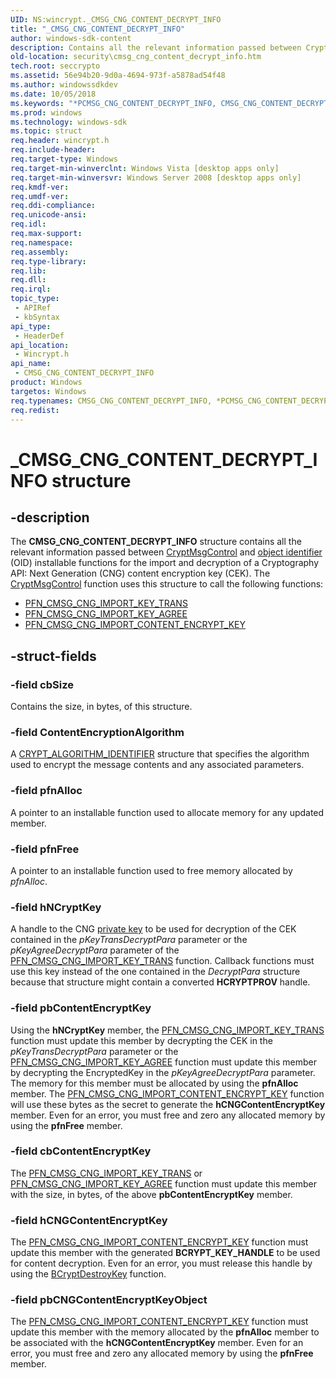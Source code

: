```yaml
---
UID: NS:wincrypt._CMSG_CNG_CONTENT_DECRYPT_INFO
title: "_CMSG_CNG_CONTENT_DECRYPT_INFO"
author: windows-sdk-content
description: Contains all the relevant information passed between CryptMsgControl and object identifier (OID) installable functions for the import and decryption of a Cryptography API:\_Next Generation (CNG) content encryption key (CEK).
old-location: security\cmsg_cng_content_decrypt_info.htm
tech.root: seccrypto
ms.assetid: 56e94b20-9d0a-4694-973f-a5878ad54f48
ms.author: windowssdkdev
ms.date: 10/05/2018
ms.keywords: "*PCMSG_CNG_CONTENT_DECRYPT_INFO, CMSG_CNG_CONTENT_DECRYPT_INFO, CMSG_CNG_CONTENT_DECRYPT_INFO structure [Security], PCMSG_CNG_CONTENT_DECRYPT_INFO, PCMSG_CNG_CONTENT_DECRYPT_INFO structure pointer [Security], _CMSG_CNG_CONTENT_DECRYPT_INFO, security.cmsg_cng_content_decrypt_info, wincrypt/CMSG_CNG_CONTENT_DECRYPT_INFO, wincrypt/PCMSG_CNG_CONTENT_DECRYPT_INFO"
ms.prod: windows
ms.technology: windows-sdk
ms.topic: struct
req.header: wincrypt.h
req.include-header: 
req.target-type: Windows
req.target-min-winverclnt: Windows Vista [desktop apps only]
req.target-min-winversvr: Windows Server 2008 [desktop apps only]
req.kmdf-ver: 
req.umdf-ver: 
req.ddi-compliance: 
req.unicode-ansi: 
req.idl: 
req.max-support: 
req.namespace: 
req.assembly: 
req.type-library: 
req.lib: 
req.dll: 
req.irql: 
topic_type:
 - APIRef
 - kbSyntax
api_type:
 - HeaderDef
api_location:
 - Wincrypt.h
api_name:
 - CMSG_CNG_CONTENT_DECRYPT_INFO
product: Windows
targetos: Windows
req.typenames: CMSG_CNG_CONTENT_DECRYPT_INFO, *PCMSG_CNG_CONTENT_DECRYPT_INFO
req.redist: 
---
```


# _CMSG_CNG_CONTENT_DECRYPT_INFO structure


## -description


The <b>CMSG_CNG_CONTENT_DECRYPT_INFO</b> structure contains all the relevant information passed between <a href="https://msdn.microsoft.com/a990d44d-2993-429f-b817-2a834105ecef">CryptMsgControl</a> and <a href="https://msdn.microsoft.com/e6be8932-015e-4058-b249-1671b3fea521">object identifier</a> (OID) installable functions for the import and decryption of a Cryptography API: Next Generation (CNG) content encryption key (CEK). The <a href="https://msdn.microsoft.com/a990d44d-2993-429f-b817-2a834105ecef">CryptMsgControl</a> function uses this structure to call the following functions:<ul>
<li>
<a href="https://msdn.microsoft.com/e03d86e3-4ace-4425-8aae-e3b4721cb9cc">PFN_CMSG_CNG_IMPORT_KEY_TRANS</a>
</li>
<li>
<a href="https://msdn.microsoft.com/407fddaa-8b7d-4ef4-bfc8-0b7a273905e7">PFN_CMSG_CNG_IMPORT_KEY_AGREE</a>
</li>
<li>
<a href="https://msdn.microsoft.com/cb410582-68bd-43ed-b65f-17a7c1e0800f">PFN_CMSG_CNG_IMPORT_CONTENT_ENCRYPT_KEY</a>
</li>
</ul>



## -struct-fields




### -field cbSize

Contains the size, in bytes, of this structure.


### -field ContentEncryptionAlgorithm

A <a href="https://msdn.microsoft.com/ef0d3aa6-6b36-426f-a14c-2fdf7543deb9">CRYPT_ALGORITHM_IDENTIFIER</a>   structure that specifies the algorithm used to encrypt the message contents and any associated parameters.


### -field pfnAlloc

A pointer to an installable function used to allocate memory for any updated member.


### -field pfnFree

A pointer to an installable function used to free memory allocated by <i>pfnAlloc</i>.


### -field hNCryptKey

A handle to the CNG <a href="https://msdn.microsoft.com/2fe6cfd3-8a2e-4dbe-9fb8-332633daa97a">private key</a> to be used for decryption of the CEK contained in the <i>pKeyTransDecryptPara</i> parameter or the <i>pKeyAgreeDecryptPara</i> parameter of the <a href="https://msdn.microsoft.com/e03d86e3-4ace-4425-8aae-e3b4721cb9cc">PFN_CMSG_CNG_IMPORT_KEY_TRANS</a> function. Callback functions must use this key instead of the one contained in the <i>DecryptPara</i> structure because that structure might contain a converted <b>HCRYPTPROV</b> handle.


### -field pbContentEncryptKey

Using the <b>hNCryptKey</b> member, the <a href="https://msdn.microsoft.com/e03d86e3-4ace-4425-8aae-e3b4721cb9cc">PFN_CMSG_CNG_IMPORT_KEY_TRANS</a> function must update this member by decrypting the CEK in the <i>pKeyTransDecryptPara</i> parameter or the <a href="https://msdn.microsoft.com/407fddaa-8b7d-4ef4-bfc8-0b7a273905e7">PFN_CMSG_CNG_IMPORT_KEY_AGREE</a> function must update this member by decrypting the EncryptedKey in the <i>pKeyAgreeDecryptPara</i> parameter. The memory for this member must be allocated by using the <b>pfnAlloc</b> member. The <a href="https://msdn.microsoft.com/cb410582-68bd-43ed-b65f-17a7c1e0800f">PFN_CMSG_CNG_IMPORT_CONTENT_ENCRYPT_KEY</a> function will use these bytes as the secret to generate the <b>hCNGContentEncryptKey</b> member. Even for an error, you must free and zero any allocated memory by using the <b>pfnFree</b> member.


### -field cbContentEncryptKey

The <a href="https://msdn.microsoft.com/e03d86e3-4ace-4425-8aae-e3b4721cb9cc">PFN_CMSG_CNG_IMPORT_KEY_TRANS</a> or <a href="https://msdn.microsoft.com/407fddaa-8b7d-4ef4-bfc8-0b7a273905e7">PFN_CMSG_CNG_IMPORT_KEY_AGREE</a> function must update this member with the size, in bytes, of the above <b>pbContentEncryptKey</b> member.


### -field hCNGContentEncryptKey

The <a href="https://msdn.microsoft.com/cb410582-68bd-43ed-b65f-17a7c1e0800f">PFN_CMSG_CNG_IMPORT_CONTENT_ENCRYPT_KEY</a> function must update this member with the generated <b>BCRYPT_KEY_HANDLE</b> to be used for content decryption. Even for an error, you must release this handle by using the <a href="https://msdn.microsoft.com/98c02e55-6489-4901-8a7a-021baac41965">BCryptDestroyKey</a> function.


### -field pbCNGContentEncryptKeyObject

The <a href="https://msdn.microsoft.com/cb410582-68bd-43ed-b65f-17a7c1e0800f">PFN_CMSG_CNG_IMPORT_CONTENT_ENCRYPT_KEY</a> function must update this member with the memory allocated by the <b>pfnAlloc</b> member to be associated with the <b>hCNGContentEncryptKey</b> member. Even for an error, you must free and zero any allocated memory by using the <b>pfnFree</b> member.

